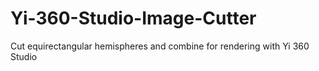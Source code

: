 # Yi-360-Studio-Image-Cutter
Cut equirectangular hemispheres and combine for rendering with Yi 360 Studio
